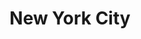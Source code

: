 ---
title:			"New York City"
post_path:	2016-12-01-new-york
date_start:	December 2016
lat:        40.7128
lon:        -74.0060
metadata:
  - year: 2016
  - cities:
      - NYC
  - states:
      - New York
  - countries:
      - United States
  - continents:
      - North America
  - regions:
      - United States
photos:
  - ext:    01.jpg
    class:  vertical
---
